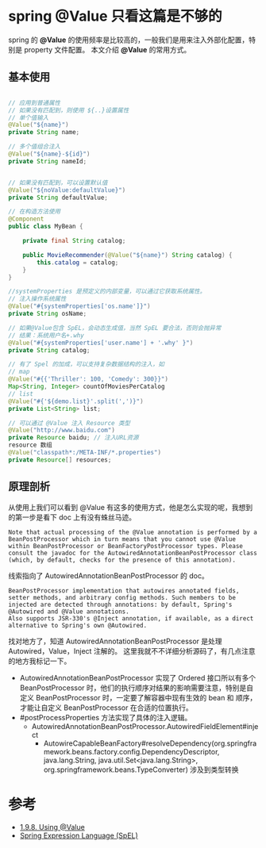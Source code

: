 # spring @Value 只看这篇是不够的
spring 的 **@Value** 的使用频率是比较高的，一般我们是用来注入外部化配置，特别是 property 文件配置。
本文介绍 **@Value** 的常用方式。

## 基本使用
```java

// 应用到普通属性
// 如果没有匹配到，则使用 ${..}设置属性
// 单个值输入
@Value("${name}")
private String name;

// 多个值组合注入
@Value("${name}-${id}")
private String nameId;


// 如果没有匹配到，可以设置默认值
@Value("${noValue:defaultValue}")
private String defaultValue;

// 在构造方法使用
@Component
public class MyBean {

    private final String catalog;

    public MovieRecommender(@Value("${name}") String catalog) {
        this.catalog = catalog;
    }
}

```

```java
//systemProperties 是预定义的内部变量，可以通过它获取系统属性。
// 注入操作系统属性
@Value("#{systemProperties['os.name']}")
private String osName;

```

```java
// 如果@Value包含 SpEL，会动态生成值，当然 SpEL 要合法，否则会抛异常
// 结果：系统用户名+.why
@Value("#{systemProperties['user.name'] + '.why' }") 
private String catalog;

// 有了 Spel 的加成，可以支持复杂数据结构的注入，如
// map
@Value("#{{'Thriller': 100, 'Comedy': 300}}") 
Map<String, Integer> countOfMoviesPerCatalog
// list
@Value("#{'${demo.list}'.split(',')}")
private List<String> list;

```

```java
// 可以通过 @Value 注入 Resource 类型
@Value("http://www.baidu.com")
private Resource baidu; // 注入URL资源
resource 数组
@Value("classpath*:/META-INF/*.properties")
private Resource[] resources;
```

## 原理剖析
从使用上我们可以看到
@Value 有这多的使用方式，他是怎么实现的呢，我想到的第一步是看下 doc 上有没有蛛丝马迹。

```
Note that actual processing of the @Value annotation is performed by a BeanPostProcessor which in turn means that you cannot use @Value within BeanPostProcessor or BeanFactoryPostProcessor types. Please consult the javadoc for the AutowiredAnnotationBeanPostProcessor class (which, by default, checks for the presence of this annotation).
```
线索指向了 AutowiredAnnotationBeanPostProcessor 的 doc。

```
BeanPostProcessor implementation that autowires annotated fields, setter methods, and arbitrary config methods. Such members to be injected are detected through annotations: by default, Spring's @Autowired and @Value annotations.
Also supports JSR-330's @Inject annotation, if available, as a direct alternative to Spring's own @Autowired.
```

找对地方了，知道 AutowiredAnnotationBeanPostProcessor 是处理 Autowired，Value，Inject 注解的。
这里我就不不详细分析源码了，有几点注意的地方我标记一下。
- AutowiredAnnotationBeanPostProcessor 实现了 Ordered 接口所以有多个 BeanPostProcessor 时，他们的执行顺序对结果的影响需要注意，特别是自定义 BeanPostProcessor 时，一定要了解容器中现有生效的 bean 和 顺序，才能让自定义 BeanPostProcessor 在合适的位置执行。
- #postProcessProperties 方法实现了具体的注入逻辑。
  - AutowiredAnnotationBeanPostProcessor.AutowiredFieldElement#inject 
    - AutowireCapableBeanFactory#resolveDependency(org.springframework.beans.factory.config.DependencyDescriptor, java.lang.String, java.util.Set<java.lang.String>, org.springframework.beans.TypeConverter)  涉及到类型转换 
# 参考
- [1.9.8. Using @Value](https://docs.spring.io/spring/docs/5.3.0-SNAPSHOT/spring-framework-reference/core.html#beans-value-annotations)
- [Spring Expression Language (SpEL)](https://docs.spring.io/spring/docs/5.3.0-SNAPSHOT/spring-framework-reference/core.html#expressions)
